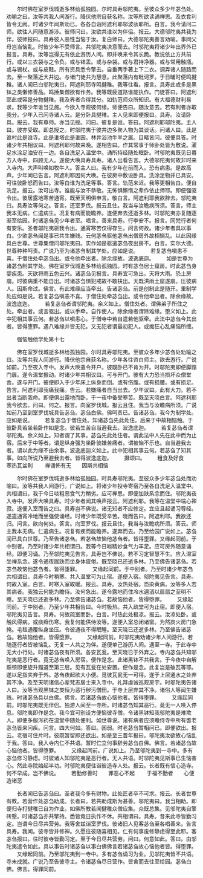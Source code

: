 <!-- { "loadSidebar": true } -->
　　尔时佛在室罗伐城逝多林给孤独园。尔时具寿邬陀夷。至彼众多少年苾刍处。劝喻之曰。汝等共我人间游行。降伏他宗自获名称。汝等所欲读诵禅思。及衣食利皆令无阙。时诸少年闻斯劝已。各各自诣阿遮利耶邬波驮耶所。白言。我今请问二师。欲往人间随意游涉。彼师问曰。汝欲共谁以为伴侣。报云。大德邬陀夷共我为伴。彼师报曰。具寿彼人恶性当恼于汝。复白师曰。大德邬陀夷善言劝喻。事同父母岂当恼乱。时彼少年不受师言。共邬陀夷决意而去。时邬陀夷将诸少年出界外已报言。具寿。汝等岂得无有依止游历人间。即并唤来令其长跪。教说依止方共前行。或以三衣袋与之令负。或与钵盂。或与杂袋。或与君持净器。或与常用触瓶。或与锡杖。或与皮鞋。所有资具悉令擎去。自垂两手著上下二衣。调弄诸人随路而去。至一聚落近大井边。与诸门徒共为憩息。此聚落内有毗诃罗。于日晡时便鸣揵稚。诸人闻已白邬陀夷曰。阿遮利耶寺鸣揵稚。我等往看。报言。具寿此或多是黑钵之类懒修善品。鸣捶集僧欲有作务。我等既疲道路谁能执作。门徒答曰。阿遮利耶此或容是分物揵稚。我及界者合得其分。如轨范师众所知识。有大福德财利易求。我等少年谁当见施。今欲入寺观彼何缘。师便告曰。随汝意去。若有利者亦取我分。少年入已问寺诸人云。是分卧具揵稚。主人见来即便报曰。具寿。汝请卧具。报云。我有尊师。亦当见授。问曰。彼复是谁。答曰。阿遮利耶邬陀夷。主人曰。彼亦受取。即总授之。时邬陀夷于彼井边多聚人物为其谈话。问诸人曰。此是谁村此是谁寺。此是谁塔此是谁园。林井浴池牛羊之属。目睹皆问。彼便具答。时诸少年共相议曰。阿遮利耶何故来晚。遂相告曰。作其常事于师卧处皆为敷说。濯足水涂足油安在一边。各自洗足入温堂中。诵所持经随处眠卧。时邬陀夷既见日暮方入寺中。四顾无人。遂便大唤具寿具寿。诸人出看告言。大德邬陀夷何故非时来入寺内。大声叫唤如牧牛人。答主人曰。我有少年在前而入。恐有病患。是故高声。少年闻已告言。阿遮利耶因何大唤。在彼房中敷设卧具。洗涂足物并已具安。可往彼卧怒而告曰。汝等白谁为洗足等事。答言。轨范来迟。我等更相告白。便自洗足。报云。汝可出寺。谁能与汝不恭敬。无怖惧懈惰之辈作依止师耶。即便强驱令出。彼居露地寒苦通宵。既至天明俱申言。敬白言。阿遮利耶我欲辞去。邬陀夷曰。具寿汝等何之。答言。还室罗伐。报云且住。我当与汝瞻病所须。答言。师主我本无病。仁遣病生。况复有病而能瞻养。遂便弃去还逝多林。时邬陀夷亦复随逐渐至给园。时诸苾刍见少年者至。唱言。善来具寿。行李安不。报言。同梵行者何有安乐。圣者邬陀夷驱我令出。通宵寒苦仅得存生。问言何故。诸少年者具以事白。少欲苾刍闻是事已共生嫌贱。云何苾刍驱他苾刍出僧房外故相恼乱。以此因缘具白世尊。世尊集僧问邬陀夷曰。实作如是驱遣苾刍夜出房不。白言。实尔大德。世尊种种呵责。广说乃至为诸苾刍制其学处。应如是说。
　　若复苾刍嗔恚不喜。于僧住处牵苾刍出。或令他牵出者。除余缘故。波逸底迦。
　　如是世尊为诸苾刍制其学处。佛在室罗伐城逝多林给孤独园。时有苾刍居士窟房。时此苾刍身婴疾患。天欲将雨五色云兴。诸苾刍见报言。具寿宜可急出。天将大雨。恐土房崩。时彼病重不能自出。时诸苾刍惧犯戒故不敢扶出。天既洪雨土窟遂崩。压彼病人。因斯命过。佛言。有此难缘应当牵出。告诸苾刍。前是创制此是随开。重制学处应如是说。若复苾刍嗔恚不喜。于僧住处牵苾刍出。或令他牵出者。除余缘故。波逸底迦。
　　若复苾刍者谓邬陀夷。余义如上。僧住处者。谓佛弟子所住之处。牵出者。或言驱出。或以手牵。自作使人。除余缘者谓除难缘。堕义如上。此中犯相其事云何。若苾刍以嗔恚心。于僧寺中若自遣若他驱牵。此法中苾刍今其出者。皆得堕罪。遇八难缘并皆无犯。又无犯者谓最初犯人。或痴狂心乱痛恼所缠。

　　强恼触他学处第十七

　　佛在室罗伐城逝多林给孤独园。尔时具寿邬陀夷。至彼众多年少苾刍处劝喻之曰。汝等共我人间游行。降伏他宗自获名称。少年各往咨白师主。欲去游行。广说如前。乃至夜入寺中。发声大唤遣令开户。彼既卧已不肯为开。时邬陀夷即便脚蹋门扉。遂令温堂振动。时诸少年共相议曰。可与开门。彼有大力恐当损坏众僧堂舍。遂与开门。彼便即入于少年床上纵身而倒。或有伤腹。或有损腰。或有损足。告言。阿遮利耶我痛我痛。告云。若嫌痛者自当出去。少年议曰。此有大力。若不出者当断我命。即便俱出露地而卧。于一夜中备受寒苦。既至天晓白言。阿遮利耶我今欲去。问曰。何之。报言。向室罗伐城。报云且住。我当与汝瞻病所须。广说如前乃至到室罗伐城具告苾刍。苾刍白佛。佛呵责已。告诸苾刍。我今为制学处。应如是说。
　　若复苾刍于僧住处。知诸苾刍先此处住。后来于中故相恼触。于彼卧具若坐若卧作如是念。彼若生苦自当避我去。波逸底迦。
　　若复苾刍者谓邬陀夷。余义如上。知者谓了其事。苾刍先此处住者。谓此法中人先在此中而为止宿。后来于中等者。谓是纵身强为坐卧彼嫌苦痛者。谓被恼不乐也。自当避我去者。谓以此为缘不由余事。波逸底迦义如上。此中犯相其事云何。若苾刍了知其事。如向所说乃至避我去者。皆得波逸底迦。
　　摄颂曰。
　　粗食及好食　　寒热瓦盆利
　　禅诵怖有无　　因斯共相恼

　　尔时佛在室罗伐城逝多林给孤独园。时具寿邬陀夷。至彼众多少年苾刍处而劝喻曰。汝等共我人间游行。广说如上。将诸少年投寺寄宿乃至各自洗足入温堂中。共相谓曰。我于今日啖粗恶食气力稍劣。应可禅思。即便加趺系念而住。邬陀夷夜入寺中。发声大唤具寿。时少年者闻其唤声报云。阿遮利耶。我等在温堂中端心禅寂。遂便入室而告之曰。具寿岂不佛说。诸无知者不应修定。宜应且起诵习尊经。遂遣通宵冷地而坐强使诵经。时诸少年既受辛苦。晓而告曰。阿遮利耶。我欲还归。问言。欲向何处。答言。向室罗伐。报云且住。我当与汝瞻病所须。答云。师主我本无病。仁遣病生。况复有疾而能瞻养。遂弃而去。乃至给园广说如上。苾刍闻已具白世尊。乃至告诸苾刍。若苾刍故恼他苾刍者。皆得堕罪。又缘起同前。于中别者。乃至时诸少年共相谓曰。我等今日啖精妙食气力丰足。应可房外随意诵经。即便习诵。乃至邬陀夷见告言。具寿岂不佛说。若不习定智慧不生。应入温室坐禅系念。遂令通夜跏趺而坐身体疲倦。既至晓已还逝多林。乃至佛告诸苾刍。若苾刍故恼他苾刍者。皆得堕罪。
　　又缘起同前。于中别者。乃至时诸少年苾刍共相谓曰。具寿今时稍寒。共入温堂可为止宿。遂便入宿。邬陀夷见告言。具寿。何故入室。白言。时寒入室取暖。报云。具寿。汝热处宿。恐染黄病。汝等多人若其病者。我独云何能为瞻侍。汝何急出。遂令露地而住冷水遍洒以扇扇之至明不睡。至天晓已还逝多林。乃至佛告诸苾刍。若故恼他者。皆得堕罪。
　　又缘起同前。于中别者。乃至少年共相告曰。今时极热。共入疏堂可为止宿。即便入宿。邬陀夷见告言。具寿。何故疏室而卧。白言。时热此处极凉。报云。汝凉处卧。或触风得病。或痰癊伤寒。我复何能供侍汝等。遂便入室总闭诸窗。为然炭火房门急掩。毛毯通覆纵身坐压。令彼通夜不得眠睡。至天晓已还逝多林。乃至佛告诸苾刍。若故恼他者。皆得堕罪。
　　又缘起同前。时邬陀夷劝诸少年人间游行。若随逐行者皆被恼乱。无复一人共之为伴。遂便单己游历人间。遇至一寺。于此寺中无大小行处。时诸苾刍夜有所须。各安瓦瓮。至天晓已于外弃之。寺内苾刍共知邬陀夷是恶行者。竟无苾刍唤入房宿。便作是念。此诸黑钵不共我言。于今夜中自解踬顿即便旋升蹋道至第三层。见有瓦瓮在处安置。便作是念。此复岂是破瓦等耶。遂以足指夹弃于外。苾刍夜起欲大小便。觅彼瓦瓮无一可得。遂于上层通水之处弃其不净。及至天明诸信心辈梵志居士来入寺中。礼拜虔诚巡观房宇。时邬陀夷告诸人曰。汝等当观黑钵之类恒为恶行秽污僧田。于寺上层弃其不净。诸俗人等闻生嫌贱。时诸苾刍具以白佛。佛言。若诸苾刍故心恼他者。皆得堕罪。
　　又缘起同前。时邬陀夷既无伴侣。独游人间至一寺所。时诸苾刍知其恶行。竟无一人唤入停息。邬陀夷即作是念。我今宜可别设方便恼彼寺僧。令诸黑钵知我邬陀夷是难欺人。即便多服泻药在温堂中随处便利。如世尊说。诸有病者应须瞻侍寺中所有耆老苾刍皆来问疾。问言。四大何如。答曰。困弱。时老苾刍暂相问已。即便欲出。报云。老宿可住片时。彼既暂留即还欲出。如是至三耆年报曰。邬陀夷汝欲故心恼乱于我。答曰。我入寺内仁不共语。暂时伫立何事辞劳苾刍白佛。佛言。若诸苾刍故心恼他者。皆得堕罪。
　　又缘起同前。广说如上。乃至邬陀夷到一寺中。多有苾刍修习静虑。时彼诸人知邬陀夷是恶行者。无人共语。时邬陀夷见斯事已生恼害心。然此寺院始起半功。时邬陀夷便往诣彼造寺人处。报云。长者既有信心造寺。何不早成。岂不佛说。
　　若勤修善时　　罪恶心不起
　　于福不勤者　　心便造诸恶

　　长者闻已告苾刍曰。圣者我今多有财物。此处匠者卒不可求。报云。长者世尊有教。若营作处苾刍助成。长者曰。若共助成斯为甚善。邬陀夷曰。我当相助。即便归寺打揵稚已自为作业。如佛所教若闻揵稚众僧应集。众既总集。见邬陀夷自擎砖墼。时诸苾刍亦共擎持。悉皆竟日执作不休。共相谓曰。具寿。昔来此寺皆勤习定。岂谓今日尽共营劳。我等舍兹诣室罗伐。彼诸旧人见客苾刍至各唱善来。告言具寿。我闻。彼寺皆并修禅。久愿往彼随喜相见。仁有何事废修静虑得至此耶。客苾刍报曰。往时彼寺皆勤习定。至于今日尽共营劳。问曰。何意如此。答曰。由邬陀夷遣令如此。具以事告时诸苾刍以事白佛佛言若诸苾刍故心恼他者皆。得堕罪。
　　又缘起同前。乃至邬陀夷到一寺中。多有苾刍诵习为业。见邬陀夷皆不共语。寺未成就。广说乃至告彼寺主。令诸苾刍尽日营作。皆舍而去往至给园。苾刍白佛。佛言。得罪同前。
